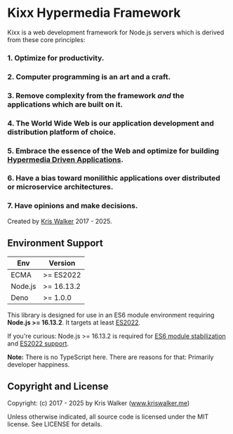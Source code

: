Kixx Hypermedia Framework
=========================
Kixx is a web development framework for Node.js servers which is derived from these core principles:

### 1. Optimize for productivity.

### 2. Computer programming is an art and a craft.

### 3. Remove complexity from the framework *and* the applications which are built on it.

### 4. The World Wide Web is our application development and distribution platform of choice.

### 5. Embrace the essence of the Web and optimize for building [Hypermedia Driven Applications](https://htmx.org/essays/hypermedia-driven-applications/).

### 6. Have a bias toward monilithic applications over distributed or microservice architectures.

### 7. Have opinions and make decisions.

Created by [Kris Walker](https://www.kriswalker.me) 2017 - 2025.

## Environment Support

| Env     | Version    |
|---------|------------|
| ECMA    | >= ES2022  |
| Node.js | >= 16.13.2 |
| Deno    | >= 1.0.0   |

This library is designed for use in an ES6 module environment requiring __Node.js >= 16.13.2__. It targets at least [ES2022](https://node.green/#ES2022).

If you're curious: Node.js >= 16.13.2 is required for [ES6 module stabilization](https://nodejs.org/dist/latest-v18.x/docs/api/esm.html#modules-ecmascript-modules) and [ES2022 support](https://node.green/#ES2020).

__Note:__ There is no TypeScript here. There are reasons for that: Primarily developer happiness.

Copyright and License
---------------------
Copyright: (c) 2017 - 2025 by Kris Walker (www.kriswalker.me)

Unless otherwise indicated, all source code is licensed under the MIT license. See LICENSE for details.

